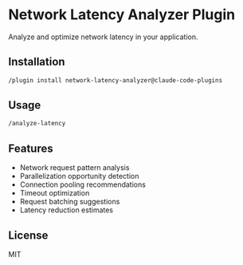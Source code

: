 # Network Latency Analyzer Plugin

Analyze and optimize network latency in your application.

## Installation

```bash
/plugin install network-latency-analyzer@claude-code-plugins
```

## Usage

```bash
/analyze-latency
```

## Features

- Network request pattern analysis
- Parallelization opportunity detection
- Connection pooling recommendations
- Timeout optimization
- Request batching suggestions
- Latency reduction estimates

## License

MIT
